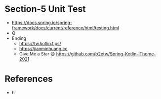 # Section-5 Unit Test
* https://docs.spring.io/spring-framework/docs/current/reference/html/testing.html
* Q
* Ending
  * https://tw.kotlin.tips/
  * https://jianminhuang.cc
  * Give Me a Star 😄 https://github.com/b2etw/Spring-Kotlin-iThome-2021

# References
* h
